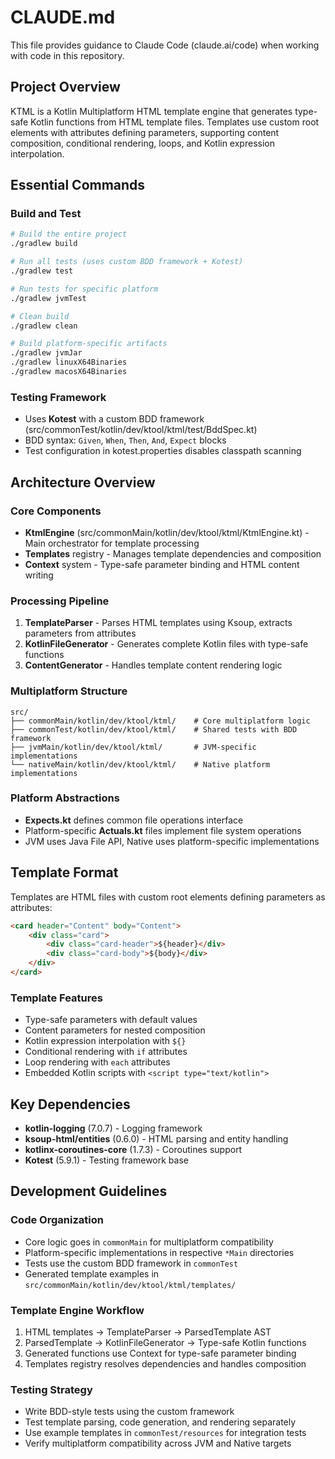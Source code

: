 # CLAUDE.md

This file provides guidance to Claude Code (claude.ai/code) when working with code in this repository.

## Project Overview

KTML is a Kotlin Multiplatform HTML template engine that generates type-safe Kotlin functions from HTML template files. Templates use custom root elements with attributes defining parameters, supporting content composition, conditional rendering, loops, and Kotlin expression interpolation.

## Essential Commands

### Build and Test
```bash
# Build the entire project
./gradlew build

# Run all tests (uses custom BDD framework + Kotest)
./gradlew test

# Run tests for specific platform
./gradlew jvmTest

# Clean build
./gradlew clean

# Build platform-specific artifacts
./gradlew jvmJar
./gradlew linuxX64Binaries
./gradlew macosX64Binaries
```

### Testing Framework
- Uses **Kotest** with a custom BDD framework (src/commonTest/kotlin/dev/ktool/ktml/test/BddSpec.kt)
- BDD syntax: `Given`, `When`, `Then`, `And`, `Expect` blocks
- Test configuration in kotest.properties disables classpath scanning

## Architecture Overview

### Core Components
- **KtmlEngine** (src/commonMain/kotlin/dev/ktool/ktml/KtmlEngine.kt) - Main orchestrator for template processing
- **Templates** registry - Manages template dependencies and composition
- **Context** system - Type-safe parameter binding and HTML content writing

### Processing Pipeline
1. **TemplateParser** - Parses HTML templates using Ksoup, extracts parameters from attributes
2. **KotlinFileGenerator** - Generates complete Kotlin files with type-safe functions
3. **ContentGenerator** - Handles template content rendering logic

### Multiplatform Structure
```
src/
├── commonMain/kotlin/dev/ktool/ktml/    # Core multiplatform logic
├── commonTest/kotlin/dev/ktool/ktml/    # Shared tests with BDD framework
├── jvmMain/kotlin/dev/ktool/ktml/       # JVM-specific implementations
└── nativeMain/kotlin/dev/ktool/ktml/    # Native platform implementations
```

### Platform Abstractions
- **Expects.kt** defines common file operations interface
- Platform-specific **Actuals.kt** files implement file system operations
- JVM uses Java File API, Native uses platform-specific implementations

## Template Format

Templates are HTML files with custom root elements defining parameters as attributes:

```html
<card header="Content" body="Content">
    <div class="card">
        <div class="card-header">${header}</div>
        <div class="card-body">${body}</div>
    </div>
</card>
```

### Template Features
- Type-safe parameters with default values
- Content parameters for nested composition
- Kotlin expression interpolation with `${}`
- Conditional rendering with `if` attributes
- Loop rendering with `each` attributes
- Embedded Kotlin scripts with `<script type="text/kotlin">`

## Key Dependencies

- **kotlin-logging** (7.0.7) - Logging framework
- **ksoup-html/entities** (0.6.0) - HTML parsing and entity handling
- **kotlinx-coroutines-core** (1.7.3) - Coroutines support
- **Kotest** (5.9.1) - Testing framework base

## Development Guidelines

### Code Organization
- Core logic goes in `commonMain` for multiplatform compatibility
- Platform-specific implementations in respective `*Main` directories
- Tests use the custom BDD framework in `commonTest`
- Generated template examples in `src/commonMain/kotlin/dev/ktool/ktml/templates/`

### Template Engine Workflow
1. HTML templates → TemplateParser → ParsedTemplate AST
2. ParsedTemplate → KotlinFileGenerator → Type-safe Kotlin functions
3. Generated functions use Context for type-safe parameter binding
4. Templates registry resolves dependencies and handles composition

### Testing Strategy
- Write BDD-style tests using the custom framework
- Test template parsing, code generation, and rendering separately
- Use example templates in `commonTest/resources` for integration tests
- Verify multiplatform compatibility across JVM and Native targets